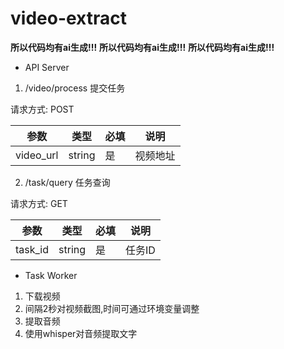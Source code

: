 # video-extract

**所以代码均有ai生成!!!**
**所以代码均有ai生成!!!**
**所以代码均有ai生成!!!**

- API Server

1. /video/process
提交任务

请求方式: POST

参数|类型|必填|说明
----|----|---|---|
video_url|string|是|视频地址|

2. /task/query
任务查询

请求方式: GET

参数|类型|必填|说明
----|----|---|---|
task_id|string|是|任务ID|

- Task Worker

1. 下载视频
2. 间隔2秒对视频截图,时间可通过环境变量调整
3. 提取音频
4. 使用whisper对音频提取文字
